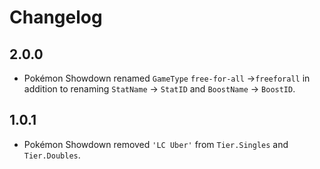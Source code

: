 # Changelog

## 2.0.0

- Pokémon Showdown renamed `GameType` `free-for-all` ->`freeforall` in addition to renaming
  `StatName` -> `StatID` and `BoostName` -> `BoostID`.

## 1.0.1

- Pokémon Showdown removed `'LC Uber'` from `Tier.Singles` and `Tier.Doubles`.
